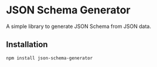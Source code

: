 # JSON Schema Generator

A simple library to generate JSON Schema from JSON data.

## Installation

```sh
npm install json-schema-generator
